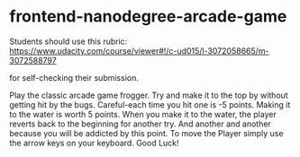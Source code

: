 frontend-nanodegree-arcade-game
===============================

Students should use this rubric: https://www.udacity.com/course/viewer#!/c-ud015/l-3072058665/m-3072588797

for self-checking their submission.

Play the classic arcade game frogger.  Try and make it to the top by without getting hit by the bugs.  Careful-each time you hit one is -5 points.  Making it to the water is worth 5 points.  When you make it to the water, the player reverts back to the beginning for another try. And another and another because you will be addicted by this point.
To move the Player simply use the arrow keys on your keyboard.
Good Luck!
